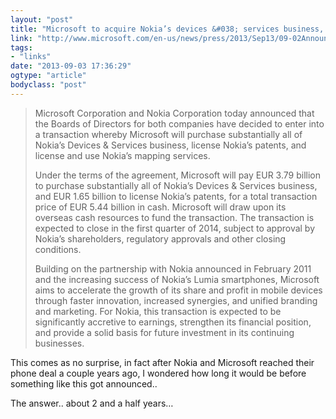 ```yaml
---
layout: "post"
title: "Microsoft to acquire Nokia’s devices &#038; services business, license Nokia’s patents and mapping services"
link: "http://www.microsoft.com/en-us/news/press/2013/Sep13/09-02AnnouncementPR.aspx"
tags: 
- "links"
date: "2013-09-03 17:36:29"
ogtype: "article"
bodyclass: "post"
---
```


> Microsoft Corporation and Nokia Corporation today announced that the Boards of Directors for both companies have decided to enter into a transaction whereby Microsoft will purchase substantially all of Nokia’s Devices & Services business, license Nokia’s patents, and license and use Nokia’s mapping services.
> 
> Under the terms of the agreement, Microsoft will pay EUR 3.79 billion to purchase substantially all of Nokia’s Devices & Services business, and EUR 1.65 billion to license Nokia’s patents, for a total transaction price of EUR 5.44 billion in cash. Microsoft will draw upon its overseas cash resources to fund the transaction. The transaction is expected to close in the first quarter of 2014, subject to approval by Nokia’s shareholders, regulatory approvals and other closing conditions.
> 
> Building on the partnership with Nokia announced in February 2011 and the increasing success of Nokia’s Lumia smartphones, Microsoft aims to accelerate the growth of its share and profit in mobile devices through faster innovation, increased synergies, and unified branding and marketing. For Nokia, this transaction is expected to be significantly accretive to earnings, strengthen its financial position, and provide a solid basis for future investment in its continuing businesses.

This comes as no surprise, in fact after Nokia and Microsoft reached their phone deal a couple years ago, I wondered how long it would be before something like this got announced..

The answer.. about 2 and a half years…